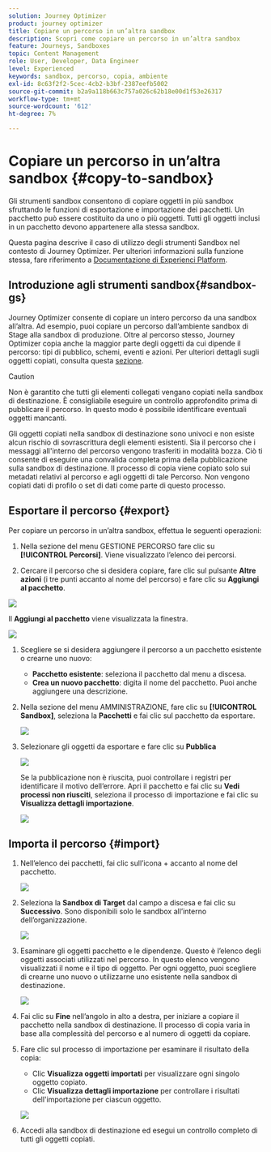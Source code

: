 ```yaml
---
solution: Journey Optimizer
product: journey optimizer
title: Copiare un percorso in un’altra sandbox
description: Scopri come copiare un percorso in un’altra sandbox
feature: Journeys, Sandboxes
topic: Content Management
role: User, Developer, Data Engineer
level: Experienced
keywords: sandbox, percorso, copia, ambiente
exl-id: 8c63f2f2-5cec-4cb2-b3bf-2387eefb5002
source-git-commit: b2a9a118b663c757a026c62b18e00d1f53e26317
workflow-type: tm+mt
source-wordcount: '612'
ht-degree: 7%

---
```


# Copiare un percorso in un’altra sandbox {#copy-to-sandbox}

<!--
>[!CONTEXTUALHELP]
>id="ajo_journey_copy_main"
>title="Copy a journey to another sandbox"
>abstract="Journey Optimizer allows you to copy an entire journey from one sandbox to another. For example, you can copy a journey from the Stage sandbox environment to your Production sandbox. In addition to the Journey itself, Journey Optimizer also copies most of the objects the journey depends on."

>[!CONTEXTUALHELP]
>id="ajo_journey_copy_sandbox_details"
>title="Sandbox details"
>abstract="Select the destination sandbox you want to copy the journey to. Only sandboxes within your organization are available."

>[!CONTEXTUALHELP]
>id="ajo_journey_copy_object_details"
>title="Object details"
>abstract="This is the journey you are going to copy."

>[!CONTEXTUALHELP]
>id="ajo_journey_copy_dependent_objects"
>title="Dependent objects"
>abstract="This is the list of associated objects used in the journey. This list displays the name, the object type, as well as the internal Journey Optimizer ID."
-->

Gli strumenti sandbox consentono di copiare oggetti in più sandbox sfruttando le funzioni di esportazione e importazione dei pacchetti. Un pacchetto può essere costituito da uno o più oggetti. Tutti gli oggetti inclusi in un pacchetto devono appartenere alla stessa sandbox.

Questa pagina descrive il caso di utilizzo degli strumenti Sandbox nel contesto di Journey Optimizer. Per ulteriori informazioni sulla funzione stessa, fare riferimento a [Documentazione di Experienci Platform](https://experienceleague.corp.adobe.com/docs/experience-platform/sandbox/ui/sandbox-tooling.html).

## Introduzione agli strumenti sandbox{#sandbox-gs}

Journey Optimizer consente di copiare un intero percorso da una sandbox all’altra. Ad esempio, puoi copiare un percorso dall’ambiente sandbox di Stage alla sandbox di produzione. Oltre al percorso stesso, Journey Optimizer copia anche la maggior parte degli oggetti da cui dipende il percorso: tipi di pubblico, schemi, eventi e azioni. Per ulteriori dettagli sugli oggetti copiati, consulta questa [sezione](https://experienceleague.adobe.com/docs/experience-platform/sandbox/ui/sandbox-tooling.html#abobe-journey-optimizer-objects).

>[!CAUTION]
>
>Non è garantito che tutti gli elementi collegati vengano copiati nella sandbox di destinazione. È consigliabile eseguire un controllo approfondito prima di pubblicare il percorso. In questo modo è possibile identificare eventuali oggetti mancanti.

Gli oggetti copiati nella sandbox di destinazione sono univoci e non esiste alcun rischio di sovrascrittura degli elementi esistenti. Sia il percorso che i messaggi all&#39;interno del percorso vengono trasferiti in modalità bozza. Ciò ti consente di eseguire una convalida completa prima della pubblicazione sulla sandbox di destinazione. Il processo di copia viene copiato solo sui metadati relativi al percorso e agli oggetti di tale Percorso. Non vengono copiati dati di profilo o set di dati come parte di questo processo.

## Esportare il percorso {#export}

Per copiare un percorso in un’altra sandbox, effettua le seguenti operazioni:

1. Nella sezione del menu GESTIONE PERCORSO fare clic su **[!UICONTROL Percorsi]**. Viene visualizzato l’elenco dei percorsi.

1. Cercare il percorso che si desidera copiare, fare clic sul pulsante **Altre azioni** (i tre punti accanto al nome del percorso) e fare clic su **Aggiungi al pacchetto**.

![](assets/journey-sandbox1.png)

Il **Aggiungi al pacchetto** viene visualizzata la finestra.

![](assets/journey-sandbox2.png)

1. Scegliere se si desidera aggiungere il percorso a un pacchetto esistente o crearne uno nuovo:

   * **Pacchetto esistente**: seleziona il pacchetto dal menu a discesa.
   * **Crea un nuovo pacchetto**: digita il nome del pacchetto. Puoi anche aggiungere una descrizione.

1. Nella sezione del menu AMMINISTRAZIONE, fare clic su **[!UICONTROL Sandbox]**, seleziona la **Pacchetti** e fai clic sul pacchetto da esportare.

   ![](assets/journey-sandbox3.png)

1. Selezionare gli oggetti da esportare e fare clic su **Pubblica**

   ![](assets/journey-sandbox4.png)

   Se la pubblicazione non è riuscita, puoi controllare i registri per identificare il motivo dell’errore. Apri il pacchetto e fai clic su **Vedi processi non riusciti**, seleziona il processo di importazione e fai clic su **Visualizza dettagli importazione**.

   ![](assets/journey-sandbox9.png)

## Importa il percorso {#import}

1. Nell’elenco dei pacchetti, fai clic sull’icona + accanto al nome del pacchetto.

   ![](assets/journey-sandbox5.png)

1. Seleziona la **Sandbox di Target** dal campo a discesa e fai clic su **Successivo**. Sono disponibili solo le sandbox all’interno dell’organizzazione.

   ![](assets/journey-sandbox6.png)

1. Esaminare gli oggetti pacchetto e le dipendenze. Questo è l’elenco degli oggetti associati utilizzati nel percorso. In questo elenco vengono visualizzati il nome e il tipo di oggetto. Per ogni oggetto, puoi scegliere di crearne uno nuovo o utilizzarne uno esistente nella sandbox di destinazione.

   ![](assets/journey-sandbox7.png)

1. Fai clic su **Fine** nell’angolo in alto a destra, per iniziare a copiare il pacchetto nella sandbox di destinazione. Il processo di copia varia in base alla complessità del percorso e al numero di oggetti da copiare.

1. Fare clic sul processo di importazione per esaminare il risultato della copia:

   * Clic **Visualizza oggetti importati** per visualizzare ogni singolo oggetto copiato.
   * Clic **Visualizza dettagli importazione** per controllare i risultati dell&#39;importazione per ciascun oggetto.

   ![](assets/journey-sandbox8.png)

1. Accedi alla sandbox di destinazione ed esegui un controllo completo di tutti gli oggetti copiati.
